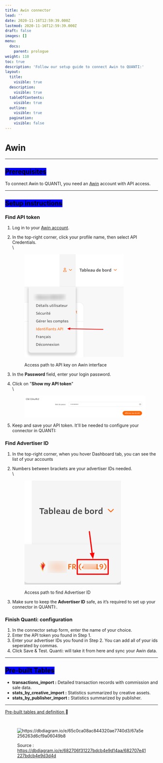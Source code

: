 ```yaml
---
title: Awin connector
lead: ''
date: 2020-11-16T12:59:39.000Z
lastmod: 2020-11-16T12:59:39.000Z
draft: false
images: []
menu:
  docs:
    parent: prologue
weight: 110
toc: true
description: 'Follow our setup guide to connect Awin to QUANTI:'
layout:
  title:
    visible: true
  description:
    visible: true
  tableOfContents:
    visible: true
  outline:
    visible: true
  pagination:
    visible: false
---
```


# Awin

***

## <mark style="background-color:blue;">Prerequisites</mark>

To connect Awin to QUANTI, you need an [Awin](https://www.awin.com/fr?utm_source=quanti.io\&utm_medium=partnership) account with API access.

***

## <mark style="background-color:blue;">Setup instructions</mark>

### Find API token

1. Log in to your [Awin account](https://www.awin.com/fr?utm_source=quanti.io\&utm_medium=partnership\&utm_campaign=awin_connector).
2.  In the top-right corner, click your profile name, then select API Credentials.\
    \


    <figure><img src="../../content/en/docs/prologue/awin/awin1.png" alt="Access path to API key on Awin interface" width="327"><figcaption><p>Access path to API key on Awin interface</p></figcaption></figure>


3. In the **Password** field, enter your login password.
4.  Click on  "**Show my API token**"\
    \


    <figure><img src="../../content/en/docs/prologue/awin/awin2.png" alt=""><figcaption></figcaption></figure>


5. Keep and save your API token. It'll be needed to configure your connector in QUANTI:

### Find Advertiser ID

1. In the top-right corner, when you hover Dashboard tab, you can see the list of your accounts
2.  Numbers between brackets are your advertiser IDs needed.\
    \


    <figure><img src="../../content/en/docs/prologue/awin/awin3.png" alt="Access path to find Advertiser ID"><figcaption><p>Access path to find Advertiser ID</p></figcaption></figure>


3. Make sure to keep the **Advertiser ID** safe, as it’s required to set up your connector in QUANTI:.

### Finish Quanti: configuration

1. In the connector setup form, enter the name of your choice.
2. Enter the API token you found in Step 1.
3. Enter your advertiser IDs you found in Step 2. You can add all of your ids seperated by commas.
4. Click Save & Test. Quanti: will take it from here and sync your Awin data.

***

## <mark style="background-color:blue;">Pre-built Tables</mark>

* **transactions\_import :** Detailed transaction records with commission and sale data.
* **stats\_by\_creative\_import :** Statistics summarized by creative assets.
* **stats\_by\_publisher\_import :** Statistics summarized by publisher.

***

[Pre-built tables and definition ](https://dbdiagram.io/e/682706f31227bdcb4e9d14aa/682707e41227bdcb4e9d3d4d):link:[ ](https://dbdiagram.io/e/65c0ca08ac844320ae7740d3/67a5e256263d6cf9a06049b8)

<figure><img src="https://dbdiagram.io/e/65c0ca08ac844320ae7740d3/67a5e256263d6cf9a06049b8" alt=""><figcaption></figcaption></figure>

<figure><img src="../../.gitbook/assets/Capture d’écran 2025-02-07 à 11.45.23.png" alt="https://dbdiagram.io/e/65c0ca08ac844320ae7740d3/67a5e256263d6cf9a06049b8"><figcaption><p>Source : <a href="https://dbdiagram.io/e/682706f31227bdcb4e9d14aa/682707e41227bdcb4e9d3d4d">https://dbdiagram.io/e/682706f31227bdcb4e9d14aa/682707e41227bdcb4e9d3d4d</a></p></figcaption></figure>
